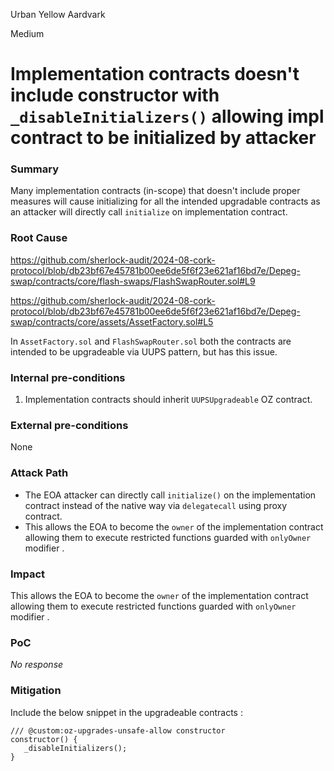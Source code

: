 Urban Yellow Aardvark

Medium

# Implementation contracts doesn't include constructor with `_disableInitializers()` allowing impl contract to be initialized by attacker

### Summary

Many implementation contracts (in-scope) that doesn't include proper measures will cause initializing for all the intended upgradable contracts as an attacker will directly call `initialize` on implementation contract. 

### Root Cause

https://github.com/sherlock-audit/2024-08-cork-protocol/blob/db23bf67e45781b00ee6de5f6f23e621af16bd7e/Depeg-swap/contracts/core/flash-swaps/FlashSwapRouter.sol#L9

https://github.com/sherlock-audit/2024-08-cork-protocol/blob/db23bf67e45781b00ee6de5f6f23e621af16bd7e/Depeg-swap/contracts/core/assets/AssetFactory.sol#L5


In `AssetFactory.sol` and `FlashSwapRouter.sol` both the contracts are intended to be upgradeable via UUPS pattern, but has this issue.

### Internal pre-conditions

1. Implementation contracts should inherit `UUPSUpgradeable` OZ contract. 

### External pre-conditions

None

### Attack Path

- The EOA attacker can directly call `initialize()` on the implementation contract instead of the native way via `delegatecall` using proxy contract. 
- This allows the EOA to become the `owner` of the implementation contract allowing them to execute restricted functions guarded with `onlyOwner ` modifier .

### Impact

 This allows the EOA to become the `owner` of the implementation contract allowing them to execute restricted functions guarded with `onlyOwner ` modifier .

### PoC

_No response_

### Mitigation

Include the below snippet in the upgradeable contracts :
```solidity
/// @custom:oz-upgrades-unsafe-allow constructor
constructor() {
   _disableInitializers();
}
```